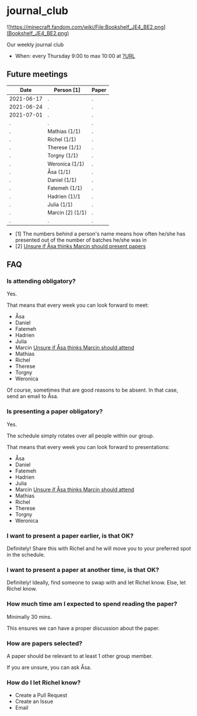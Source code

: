 # journal_club

![https://minecraft.fandom.com/wiki/File:Bookshelf_JE4_BE2.png](Bookshelf_JE4_BE2.png)

Our weekly journal club

  * When: every Thursday 9:00 to max 10:00 at [?URL](https://github.com/AJResearchGroup/journal_club/issues/1)

## Future meetings

Date      |Person [1]      |Paper
----------|----------------|--------------------------------
2021-06-17|.               |.
2021-06-24|.               |.
2021-07-01|.               |.
.         |.               |.
.         |Mathias (1/1)   |.
.         |Richel (1/1)    |.
.         |Therese (1/1)   |.
.         |Torgny (1/1)    |.
.         |Weronica (1/1)  |.
.         |Åsa (1/1)       |.
.         |Daniel (1/1)    |.
.         |Fatemeh (1/1)   |.
.         |Hadrien (1)/1   |.
.         |Julia (1/1)     |.
.         |Marcin [2] (1/1)|.
.         |.               |.


 * [1] The numbers behind a person's name means how often he/she has presented
       out of the number of batches he/she was in
 * [2] [Unsure if Åsa thinks Marcin should present papers](https://github.com/AJResearchGroup/journal_club/issues/2)

## FAQ

### Is attending obligatory?

Yes. 

That means that every week you can look forward to meet:

 * Åsa
 * Daniel
 * Fatemeh
 * Hadrien
 * Julia
 * Marcin [Unsure if Åsa thinks Marcin should attend](https://github.com/AJResearchGroup/journal_club/issues/2)
 * Mathias
 * Richel
 * Therese
 * Torgny
 * Weronica

Of course, sometimes that are good reasons to be absent.
In that case, send an email to Åsa.

### Is presenting a paper obligatory?

Yes.

The schedule simply rotates over all people within our group.

That means that every week you can look forward to presentations:

 * Åsa
 * Daniel
 * Fatemeh
 * Hadrien
 * Julia
 * Marcin [Unsure if Åsa thinks Marcin should attend](https://github.com/AJResearchGroup/journal_club/issues/2)
 * Mathias
 * Richel
 * Therese
 * Torgny
 * Weronica

### I want to present a paper earlier, is that OK?

Definitely! Share this with Richel and he will move you to your
preferred spot in the schedule.

### I want to present a paper at another time, is that OK?

Definitely! Ideally, find someone to swap with and let Richel know.
Else, let Richel know.

### How much time am I expected to spend reading the paper?

Minimally 30 mins.

This ensures we can have a proper discussion about the paper.

### How are papers selected?

A paper should be relevant to at least 1 other group member.

If you are unsure, you can ask Åsa.

### How do I let Richel know?

 * Create a Pull Request
 * Create an Issue
 * Email

